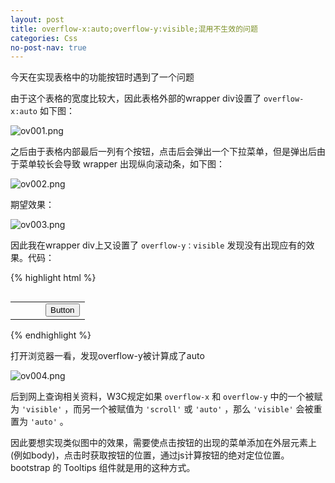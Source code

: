 ```yaml
---
layout: post
title: overflow-x:auto;overflow-y:visible;混用不生效的问题
categories: Css
no-post-nav: true
---
```


今天在实现表格中的功能按钮时遇到了一个问题

由于这个表格的宽度比较大，因此表格外部的wrapper div设置了 `overflow-x:auto` 如下图：

![ov001.png](https://geminate.github.io/assets/images/2018/ov001.png)

之后由于表格内部最后一列有个按钮，点击后会弹出一个下拉菜单，但是弹出后由于菜单较长会导致 wrapper 出现纵向滚动条，如下图：

![ov002.png](https://geminate.github.io/assets/images/2018/ov002.png)

期望效果：

![ov003.png](https://geminate.github.io/assets/images/2018/ov003.png)

因此我在wrapper div上又设置了 `overflow-y：visible` 发现没有出现应有的效果。代码：

{% highlight html %}
<div style="overflow-x: auto;overflow-y: visible">
    <table style=" width: 180%;">
        <tbody>
        <!-- 有多个如下的TR -->
        <tr>
            <td></td>
            <td></td>
            <td></td>
            <td>
                <div style="position: relative;">
                    <button>Button</button>
                    <ul style="position: absolute;left: 0px;top: 50%;">
                        <li>1</li>
                        <li>2</li>
                        <li>3</li>
                        <li>4</li>
                        <li>5</li>
                    </ul>
                </div>
            </td>
        </tr>
        </tbody>
    </table>
</div>
{% endhighlight %}

打开浏览器一看，发现overflow-y被计算成了auto

![ov004.png](https://geminate.github.io/assets/images/2018/ov004.png)

后到网上查询相关资料，W3C规定如果 `overflow-x` 和 `overflow-y` 中的一个被赋为 `'visible'` ，而另一个被赋值为 `'scroll'` 或 `'auto'` ，那么 `'visible'` 会被重置为 `'auto'` 。

因此要想实现类似图中的效果，需要使点击按钮的出现的菜单添加在外层元素上(例如body)，点击时获取按钮的位置，通过js计算按钮的绝对定位位置。bootstrap 的 Tooltips 组件就是用的这种方式。